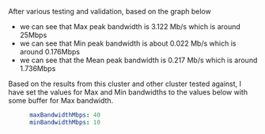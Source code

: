 
After various testing and validation, based on the graph below 

* we can see that Max peak bandwidth is 3.122 Mb/s which is around 25Mbps 
* we can see that Min peak bandwidth is about 0.022 Mb/s which is around 0.176Mbps
* we can see that the Mean peak bandwidth is 0.217 Mb/s which is around 1.736Mbps

Based on the results from this cluster and other cluster tested against, I have set the values for Max and Min bandwidths to the values below with some buffer for Max bandwidth.

```yaml
      maxBandwidthMbps: 40
      minBandwidthMbps: 10